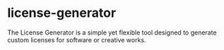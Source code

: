 # license-generator
The License Generator is a simple yet flexible tool designed to generate custom licenses for software or creative works.
